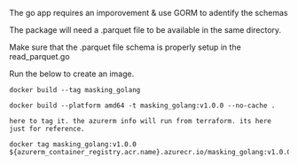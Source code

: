 The go app requires an imporovement & use GORM to adentify the schemas

The package will need a .parquet file to be available in the same directory.

Make sure that the .parquet file schema is properly setup in the read_parquet.go

Run the below to create an image.

```
docker build --tag masking_golang

docker build --platform amd64 -t masking_golang:v1.0.0 --no-cache .

```

```
here to tag it. the azurerm info will run from terraform. its here just for reference.

docker tag masking_golang:v1.0.0 ${azurerm_container_registry.acr.name}.azurecr.io/masking_golang:v1.0.0
```
